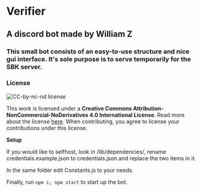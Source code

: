# Verifier

## A discord bot made by William Z

### This small bot consists of an easy-to-use structure and nice gui interface. It's sole purpose is to serve temporarily for the SBK server.

### License
![CC-by-nc-nd license](https://i.creativecommons.org/l/by-nc-nd/4.0/88x31.png)

This work is licensed under a **Creative Commons Attribution-NonCommercial-NoDerivatives 4.0 International License**. Read more about the license [here](http://creativecommons.org/licenses/by-nc-nd/4.0/).
When contributing, you agree to license your contributions under this license.

**Setup**

If you would like to selfhost, look in /lib/dependencies/, rename credentials.example.json to credentials.json and replace the two items in it.

In the same folder edit Constants.js to your needs.

Finally, run `npm i; npm start` to start up the bot.
